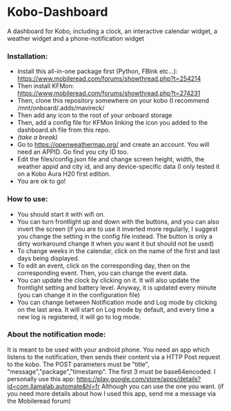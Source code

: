 # Kobo-Dashboard
A dashboard for Kobo, including a clock, an interactive calendar widget, a weather widget and a phone-notification widget

### Installation:
* Install this all-in-one package first (Python, FBInk etc...):
https://www.mobileread.com/forums/showthread.php?t=254214
* Then install KFMon:
https://www.mobileread.com/forums/showthread.php?t=274231
* Then, clone this repository somewhere on your kobo (I recommend /mnt/onboard/.adds/mavireck/
* Then add any icon to the root of your onboard storage
* Then, add a config file for KFMon linking the icon you added to the dashboard.sh file from this repo.
* *(take a break)*
* Go to https://openweathermap.org/ and create an account. You will need an APPID. Go find you city ID too.
* Edit the files/config.json file and change screen height, width, the weather appid and city id, and any device-specific data (I only tested it on a Kobo Aura H20 first edition.
* You are ok to go!

### How to use:
* You should start it with wifi on.
* You can turn frontlight up and down with the buttons, and you can also invert the screen (if you are to use it inverted more regularly, I suggest you change the setting in the config file instead. The button is only a dirty workaround change it when you want it but should not be used)
* To change weeks in the calendar, click on the name of the first and last days being displayed.
* To edit an event, click on the corresponding day, then on the corresponding event. Then, you can change the event data.
* You can update the clock by clicking on it. It will also update the frontlight setting and battery level. Anyway, it is updated every minute (you can change it in the configuration file)
* You can change between Notification mode and Log mode by clicking on the last area. It will start on Log mode by default, and every time a new log is registered, it will go to log mode.

### About the notification mode:
It is meant to be used with your android phone. You need an app which listens to the notification, then sends their content via a HTTP Post request to the kobo. The POST parameters must be "title", "message","package","timestamp". The first 3 must be base64encoded.
I personally use this app:
https://play.google.com/store/apps/details?id=com.llamalab.automate&hl=fr
Although you can use the one you want. (if you need more details about how I used this app, send me a message via the Mobileread forum)
